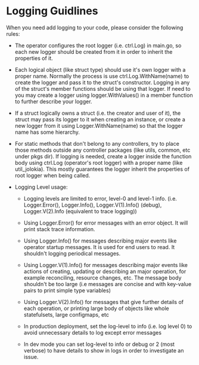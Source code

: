 # Logging Guidlines

When you need add logging to your code, please consider the following rules:

* The operator configures the root logger (i.e. ctrl.Log) in main.go, so each new logger should be created from it in order to inherit the properties of it.

* Each logical object (like struct type) should use it's own logger with a proper name. Normally the process is use ctrl.Log.WithName(name) to create the logger and pass it to the struct's constructor. Logging in any of the struct's member functions should be using that logger. If need to you may create a logger using logger.WithValues() in a member function to further describe your logger.

* If a struct logically owns a struct (i.e. the creator and user of it), the struct may pass its logger to it when creating an instance, or create a new logger from it using Logger.WithName(name) so that the logger name has some hierarchy.

* For static methods that don't belong to any controllers, try to place those methods outside any controller packages (like utils, common, etc under pkgs dir). If logging is needed, create a logger inside the function body using ctrl.Log (operator's root logger) with a proper name (like util_jolokia). This mostly guarantees the logger inherit the properties of root logger when being called.

* Logging Level usage:

  * Logging levels are limited to error, level-0 and level-1 info. (i.e. Logger.Error(), Logger.Info(), Logger.V(1).Info() (debug), Logger.V(2).Info (equivalent to trace logging))
  
  * Using Logger.Error() for error messages with an error object. It will print stack trace information.

  * Using Logger.Info() for messages describing major events like operator startup messages. It is used for end users to read. It shouldn't logging periodical messages.

  * Using Logger.V(1).Info() for messages describing major events like actions of creating, updating or describing an major operation, for example reconciling, resource changes, etc. The message body shouldn't be too large (i.e messages are concise and with key-value pairs to print simple type variables)
  
  * Using Logger.V(2).Info() for messages that give further details of each operation, or printing large body of objects like whole statefulsets, large configmaps, etc
  
  * In production deployment, set the log-level to info (i.e. log level 0) to avoid unnecessary details to log except error messages
  
  * In dev mode you can set log-level to info or debug or 2 (most verbose) to have details to show in logs in order to investigate an issue.
